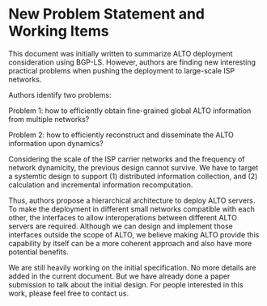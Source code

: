 # New Problem Statement and Working Items

This document was initially written to summarize ALTO deployment
consideration using BGP-LS. However, authors are finding new interesting
practical problems when pushing the deployment to large-scale ISP networks.

Authors identify two problems:

Problem 1: how to efficiently obtain fine-grained global ALTO information
from multiple networks?

Problem 2: how to efficiently reconstruct and disseminate the ALTO
information upon dynamics?

Considering the scale of the ISP carrier networks and the frequency of
network dynamicity, the previous design cannot survive. We have to target a
systemtic design to support (1) distributed information collection, and
(2) calculation and incremental information recomputation.

Thus, authors propose a hierarchical architecture to deploy ALTO servers. To
make the deployment in different small networks compatible with each other,
the interfaces to allow interoperations between different ALTO servers are
required. Although we can design and implement those interfaces outside the
scope of ALTO, we believe making ALTO provide this capability by itself can
be a more coherent approach and also have more potential benefits.

We are still heavily working on the initial specification. No more details
are added in the current document. But we have already done a paper
submission to talk about the initial design. For people interested in this
work, please feel free to contact us.
